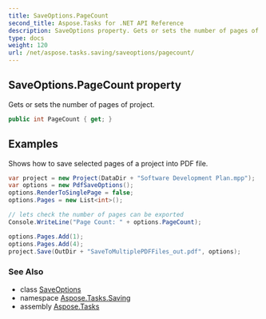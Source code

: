 ```yaml
---
title: SaveOptions.PageCount
second_title: Aspose.Tasks for .NET API Reference
description: SaveOptions property. Gets or sets the number of pages of project
type: docs
weight: 120
url: /net/aspose.tasks.saving/saveoptions/pagecount/
---
```

## SaveOptions.PageCount property

Gets or sets the number of pages of project.

```csharp
public int PageCount { get; }
```

## Examples

Shows how to save selected pages of a project into PDF file.

```csharp
var project = new Project(DataDir + "Software Development Plan.mpp");
var options = new PdfSaveOptions();
options.RenderToSinglePage = false;
options.Pages = new List<int>();

// lets check the number of pages can be exported
Console.WriteLine("Page Count: " + options.PageCount);

options.Pages.Add(1);
options.Pages.Add(4);
project.Save(OutDir + "SaveToMultiplePDFFiles_out.pdf", options);
```

### See Also

* class [SaveOptions](../)
* namespace [Aspose.Tasks.Saving](../../saveoptions/)
* assembly [Aspose.Tasks](../../../)


